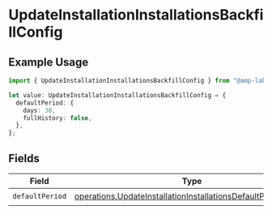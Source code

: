 # UpdateInstallationInstallationsBackfillConfig

## Example Usage

```typescript
import { UpdateInstallationInstallationsBackfillConfig } from "@amp-labs/sdk-node-platform/models/operations";

let value: UpdateInstallationInstallationsBackfillConfig = {
  defaultPeriod: {
    days: 30,
    fullHistory: false,
  },
};
```

## Fields

| Field                                                                                                                                          | Type                                                                                                                                           | Required                                                                                                                                       | Description                                                                                                                                    |
| ---------------------------------------------------------------------------------------------------------------------------------------------- | ---------------------------------------------------------------------------------------------------------------------------------------------- | ---------------------------------------------------------------------------------------------------------------------------------------------- | ---------------------------------------------------------------------------------------------------------------------------------------------- |
| `defaultPeriod`                                                                                                                                | [operations.UpdateInstallationInstallationsDefaultPeriodConfig](../../models/operations/updateinstallationinstallationsdefaultperiodconfig.md) | :heavy_check_mark:                                                                                                                             | N/A                                                                                                                                            |